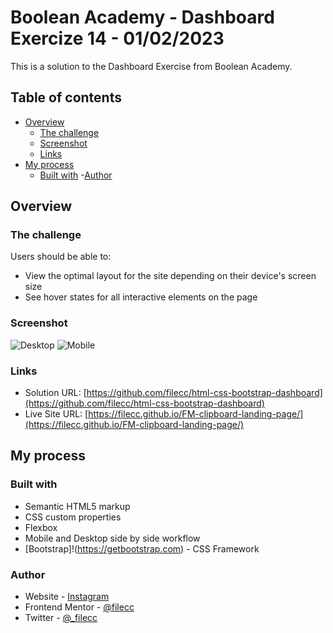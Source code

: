 # Boolean Academy - Dashboard Exercize 14 - 01/02/2023

This is a solution to the Dashboard Exercise from Boolean Academy. 

## Table of contents

- [Overview](#overview)
  - [The challenge](#the-challenge)
  - [Screenshot](#screenshot)
  - [Links](#links)
- [My process](#my-process)
  - [Built with](#built-with)
-[Author](#author)



## Overview

### The challenge

Users should be able to:

- View the optimal layout for the site depending on their device's screen size
- See hover states for all interactive elements on the page

### Screenshot

![Desktop](./clipboard-desktop.png)
![Mobile](./clipboard-mobile.png)

### Links

- Solution URL: [https://github.com/filecc/html-css-bootstrap-dashboard](https://github.com/filecc/html-css-bootstrap-dashboard)
- Live Site URL: [https://filecc.github.io/FM-clipboard-landing-page/](https://filecc.github.io/FM-clipboard-landing-page/)

## My process

### Built with

- Semantic HTML5 markup
- CSS custom properties
- Flexbox
- Mobile and Desktop side by side workflow
- [Bootstrap]!(https://getbootstrap.com) - CSS Framework


### Author

- Website - [Instagram](https://www.instagram.com/filecc)
- Frontend Mentor - [@filecc](https://www.frontendmentor.io/profile/filecc)
- Twitter - [@_filecc](https://www.twitter.com/_filecc)

